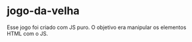 # jogo-da-velha
 Esse jogo foi criado com JS puro.  O objetivo era manipular  os elementos HTML com o JS.
